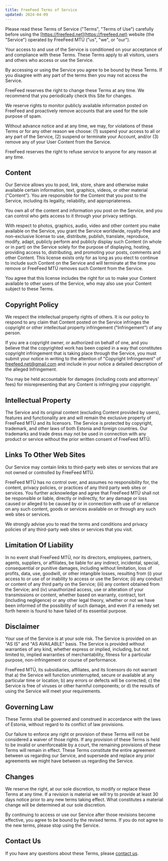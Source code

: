 ```yaml
---
title: FreeFeed Terms of Service
updated: 2024-04-09
---
```


Please read these Terms of Service ("Terms", "Terms of Use") carefully before
using the [https://freefeed.net](https://freefeed.net) website (the "Service")
operated by FreeFeed MTÜ ("us", "we", or "our").

Your access to and use of the Service is conditioned on your acceptance of and
compliance with these Terms. These Terms apply to all visitors, users and others
who access or use the Service.

By accessing or using the Service you agree to be bound by these Terms. If you
disagree with any part of the terms then you may not access the Service.

FreeFeed reserves the right to change these Terms at any time. We recommend that
you periodically check this Site for changes.

We reserve rights to monitor publicly available information posted on FreeFeed
and proactively remove accounts that are used for the sole purpose of spam.

Without advance notice and at any time, we may, for violations of these Terms or
for any other reason we choose: (1) suspend your access to all or any part of
the Service, (2) suspend or terminate your Account, and/or (3) remove any of
your User Content from the Service.

FreeFeed reserves the right to refuse service to anyone for any reason at any
time.

## Content

Our Service allows you to post, link, store, share and otherwise make available
certain information, text, graphics, videos, or other material ("Content"). You
are responsible for the Content that you post to the Service, including its
legality, reliability, and appropriateness.

You own all of the content and information you post on the Service, and you can
control who gets access to it through your privacy settings.

With respect to photos, graphics, audio, video and other content you make
available on the Service, you grant the Service worldwide, royalty-free and
non-exclusive license to use, distribute, publish, translate, reproduce, modify,
adapt, publicly perform and publicly display such Content (in whole or in part)
on the Service solely for the purpose of displaying, hosting, providing access
to, distributing, and promoting your posts, comments and other Content. This
license exists only for as long as you elect to continue to include such Content
on the Service and will terminate at the time you remove or FreeFeed MTÜ removes
such Content from the Service.

You agree that this license includes the right for us to make your Content
available to other users of the Service, who may also use your Content subject
to these Terms.

## Copyright Policy

We respect the intellectual property rights of others. It is our policy to
respond to any claim that Content posted on the Service infringes the copyright
or other intellectual property infringement ("Infringement") of any person.

If you are a copyright owner, or authorized on behalf of one, and you believe
that the copyrighted work has been copied in a way that constitutes copyright
infringement that is taking place through the Service, you must submit your
notice in writing to the attention of "Copyright Infringement" of
freefeed.net@gmail.com and include in your notice a detailed description of the
alleged Infringement.

You may be held accountable for damages (including costs and attorneys' fees)
for misrepresenting that any Content is infringing your copyright.

## Intellectual Property

The Service and its original content (excluding Content provided by users),
features and functionality are and will remain the exclusive property of
FreeFeed MTÜ and its licensors. The Service is protected by copyright,
trademark, and other laws of both Estonia and foreign countries. Our trademarks
and trade dress may not be used in connection with any product or service
without the prior written consent of FreeFeed MTÜ.

## Links To Other Web Sites

Our Service may contain links to third-party web sites or services that are not
owned or controlled by FreeFeed MTÜ.

FreeFeed MTÜ has no control over, and assumes no responsibility for, the
content, privacy policies, or practices of any third party web sites or
services. You further acknowledge and agree that FreeFeed MTÜ shall not be
responsible or liable, directly or indirectly, for any damage or loss caused or
alleged to be caused by or in connection with use of or reliance on any such
content, goods or services available on or through any such web sites or
services.

We strongly advise you to read the terms and conditions and privacy policies of
any third-party web sites or services that you visit.

## Limitation Of Liability

In no event shall FreeFeed MTÜ, nor its directors, employees, partners, agents,
suppliers, or affiliates, be liable for any indirect, incidental, special,
consequential or punitive damages, including without limitation, loss of
profits, data, use, goodwill, or other intangible losses, resulting from (i)
your access to or use of or inability to access or use the Service; (ii) any
conduct or content of any third party on the Service; (iii) any content obtained
from the Service; and (iv) unauthorized access, use or alteration of your
transmissions or content, whether based on warranty, contract, tort (including
negligence) or any other legal theory, whether or not we have been informed of
the possibility of such damage, and even if a remedy set forth herein is found
to have failed of its essential purpose.

## Disclaimer

Your use of the Service is at your sole risk. The Service is provided on an "AS
IS" and "AS AVAILABLE" basis. The Service is provided without warranties of any
kind, whether express or implied, including, but not limited to, implied
warranties of merchantability, fitness for a particular purpose,
non-infringement or course of performance.

FreeFeed MTÜ, its subsidiaries, affiliates, and its licensors do not warrant
that a) the Service will function uninterrupted, secure or available at any
particular time or location; b) any errors or defects will be corrected; c) the
Service is free of viruses or other harmful components; or d) the results of
using the Service will meet your requirements.

## Governing Law

These Terms shall be governed and construed in accordance with the laws of
Estonia, without regard to its conflict of law provisions.

Our failure to enforce any right or provision of these Terms will not be
considered a waiver of those rights. If any provision of these Terms is held to
be invalid or unenforceable by a court, the remaining provisions of these Terms
will remain in effect. These Terms constitute the entire agreement between us
regarding our Service, and supersede and replace any prior agreements we might
have between us regarding the Service.

## Changes

We reserve the right, at our sole discretion, to modify or replace these Terms
at any time. If a revision is material we will try to provide at least 30 days
notice prior to any new terms taking effect. What constitutes a material change
will be determined at our sole discretion.

By continuing to access or use our Service after those revisions become
effective, you agree to be bound by the revised terms. If you do not agree to
the new terms, please stop using the Service.

## Contact Us

If you have any questions about these Terms, please [contact
us](mailto:freefeed.net@gmail.com).